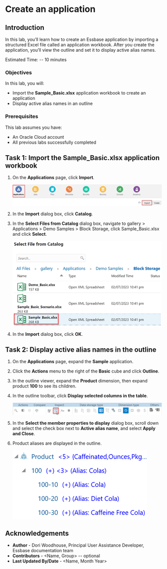 # Create an application

## Introduction

In this lab, you’ll learn how to create an Essbase application by importing a structured Excel file called an application workbook. After you create the application, you’ll view the outline and set it to display active alias names.

Estimated Time: -- 10 minutes

### Objectives

In this lab, you will:

* Import the **Sample_Basic.xlsx** application workbook to create an application
* Display active alias names in an outline

### Prerequisites

This lab assumes you have:

* An Oracle Cloud account
* All previous labs successfully completed

## Task 1: Import the Sample_Basic.xlsx application workbook

1. On the **Applications** page, click **Import**.

    ![Image of top of the Essbase web interface with the Applications icon selected, and the Import button selected.](images/application-import.png)

2. In the **Import** dialog box, click **Catalog**.

3. In the **Select Files from Catalog** dialog box, navigate to gallery > Applications > Demo Samples > Block Storage, click Sample_Basic.xlsx and click **Select**.

    ![Image of the Select files from catalog dialog box with Sample_Basic.xlsx selected](images/select-files-from-catalog.png)

4. In the **Import** dialog box, click **OK**.

## Task 2: Display active alias names in the outline

1. On the **Applications** page, expand the **Sample** application.

2. Click the **Actions** menu to the right of the **Basic** cube and click **Outline**.

3. In the outline viewer, expand the **Product** dimension, then expand product **100** to see its children.

4. In the outline toolbar, click **Display selected columns in the table**.

    ![Image of the outline toolbar with the Display selected columns in the table icon selected.](images/outline-toolbar.png)

5. In the **Select the member properties to display** dialog box, scroll down and select the check box next to **Active alias name**, and select **Apply and Close**.

6. Product aliases are displayed in the outline.

    ![Image of the outline editor showing the product dimension with aliases displayed.](images/outline-with-aliases.png)

## Acknowledgements

* **Author** - Dori Woodhouse, Principal User Assistance Developer, Essbase documentation team
* **Contributors** -  <Name, Group> -- optional
* **Last Updated By/Date** - <Name, Month Year>
